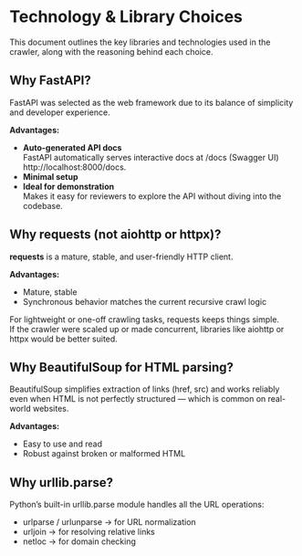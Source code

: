 # Technology & Library Choices

This document outlines the key libraries and technologies used in the crawler, along with the reasoning behind each choice.

##  Why FastAPI?
FastAPI was selected as the web framework due to its balance of simplicity and developer experience.

**Advantages:**
- **Auto-generated API docs**  
  FastAPI automatically serves interactive docs at /docs (Swagger UI) http://localhost:8000/docs.
- **Minimal setup**  
- **Ideal for demonstration**  
  Makes it easy for reviewers to explore the API without diving into the codebase.

## Why requests (not aiohttp or httpx)?
**requests** is a mature, stable, and user-friendly HTTP client.

**Advantages:**
-  Mature, stable
-  Synchronous behavior matches the current recursive crawl logic

 For lightweight or one-off crawling tasks, requests keeps things simple.  
 If the crawler were scaled up or made concurrent, libraries like aiohttp or httpx would be better suited.

## Why BeautifulSoup for HTML parsing?
BeautifulSoup simplifies extraction of links (href, src) and works reliably even when HTML is not perfectly structured — which is common on real-world websites.

**Advantages:**
-  Easy to use and read
-  Robust against broken or malformed HTML

## Why urllib.parse?
Python’s built-in urllib.parse module handles all the URL operations:

- urlparse / urlunparse → for URL normalization
- urljoin → for resolving relative links
- netloc → for domain checking